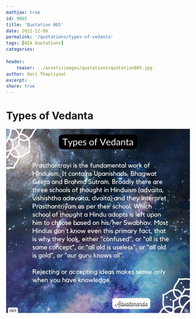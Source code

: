 ```yaml
---
mathjax: true
id: 9065
title: 'Quotation 065'
date: 2021-12-09
permalink: '/quotations/types-of-vedanta'
tags: [WIA Quotations] 
categories: 

header:
    teaser: ../assets/images/quotations/quotation065.jpg
author: Hari Thapliyaal 
excerpt:
share: true 
---
```


# Types of Vedanta

![Types of Vedanta](../assets/images/quotations/quotation065.jpg)
